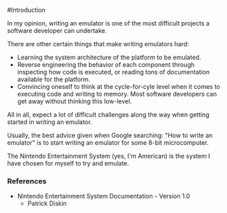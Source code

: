 #Introduction

In my opinion, writing an emulator is one of the most difficult projects a software developer can undertake.

There are other certain things that make writing emulators hard:

* Learning the system architecture of the platform to be emulated.
* Reverse engineering the behavior of each component through inspecting how code is executed, or reading tons of documentation available for the platform.
* Convincing oneself to think at the cycle-for-cyle level when it comes to executing code and writing to memory. Most software developers can get away without thinking this low-level.

All in all, expect a lot of difficult challenges along the way when getting started in writing an emulator.

Usually, the best advice given when Google searching: "How to write an emulator" is to start writing an emulator for some 8-bit microcomputer.

The Nintendo Entertainment System (yes, I'm American) is the system I have chosen for myself to try and emulate.


### References

* Nintendo Entertainment System Documentation - Version 1.0
    * Patrick Diskin